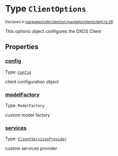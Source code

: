 # Type `ClientOptions`
<sub>Declared in [packages/sdk/client/src/packlets/client/client.ts:28](https://github.com/dxos/dxos/blob/main/packages/sdk/client/src/packlets/client/client.ts#L28)</sub>


This options object configures the DXOS Client

## Properties
### [config](https://github.com/dxos/dxos/blob/main/packages/sdk/client/src/packlets/client/client.ts#L30)
Type: <code>[Config](/api/@dxos/client/classes/Config)</code>

client configuration object

### [modelFactory](https://github.com/dxos/dxos/blob/main/packages/sdk/client/src/packlets/client/client.ts#L34)
Type: <code>ModelFactory</code>

custom model factory

### [services](https://github.com/dxos/dxos/blob/main/packages/sdk/client/src/packlets/client/client.ts#L32)
Type: <code>[ClientServicesProvider](/api/@dxos/client/interfaces/ClientServicesProvider)</code>

custom services provider